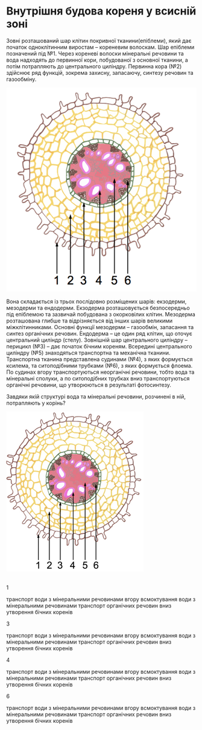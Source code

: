 # Внутрiшня будова кореня у всиснiй зонi

Зовнi розташований шар клiтин покривної тканини(епiблеми), який дає початок одноклiтинним виростам – кореневим волоскам. <span class="p1">Шар епiблеми</span> позначений пiд №1.
Через кореневi волоски мiнеральнi речовини та вода надходять до первинної кори, побудованої з основної тканини, а потiм потрапляють до центрального цилiндру. <span class="p1">Первинна кора</span> (№2) здiйснює ряд функцiй, зокрема захисну, запасаючу, синтезу речовин та газообмiну.

<img class="image" src="internal.png" alt="Внутрішня будова кореня"/>

Вона складається iз трьох послiдовно розмiщених шарiв: екзодерми, мезодерми та ендодерми. Екзодерма розташовується безпосередньо пiд епiблемою та зазвичай побудована з окорковiлих клiтин. Мезодерма розташована глибше та вiдрiзняється вiд iнших шарiв великими мiжклiтинниками. Основнi функцiї мезодерми – газообмiн, запасання та синтез органiчних речовин. Ендодерма – це один ряд клiтин, що оточує центральний цилiндр (стелу). Зовнiшнiй шар центрального цилiндру – <span class="p1">перицикл</span> (№3) – дає початок бiчним кореням. Всерединi центрального цилiндру (№5) знаходяться <span class="p1">транспортна</span> та <span class="p1">механiчна тканини</span>. Транспортна тканина представлена судинами (№4), з яких формується ксилема, та ситоподiбними трубками (№6), з яких формується флоема. По судинах вгору транспортуються неорганiчнi речовини, тобто вода та мiнеральнi сполуки, а по ситоподiбних трубках вниз транспортуються органiчнi речовини, що утворюються в результатi фотосинтезу.


<p>Завдяки якій структурі вода та мінеральні речовини, розчинені в ній, потрапляють у корінь?</p>
<div class='center'>
<img src="root2.png" alt="Внутрішня будова кореня"/>
</div><br/>

<quiz correctLabel="correct" incorrectLabel="incorrect" checkLabel="check">
    <question text="">
        <p>1</p>
        <answer>транспорт води з мінеральними речовинами вгору</answer>
        <answer correct>всмоктування води з мінеральними речовинами</answer>
        <answer>транспорт органічних речовин вниз</answer>
        <answer>утворення бічних коренів</answer>
    </question>
    <question text="">
        <p>3</p>
        <answer>транспорт води з мінеральними речовинами вгору</answer>
        <answer>всмоктування води з мінеральними речовинами</answer>
        <answer>транспорт органічних речовин вниз</answer>
        <answer correct>утворення бічних коренів</answer>
    </question>

<quiz correctLabel="correct" incorrectLabel="incorrect" checkLabel="check">
    <question text="">
        <p>4</p>
        <answer correct>транспорт води з мінеральними речовинами вгору</answer>
        <answer>всмоктування води з мінеральними речовинами</answer>
        <answer>транспорт органічних речовин вниз</answer>
        <answer>утворення бічних коренів</answer>
    </question>
</quiz>

<quiz correctLabel="correct" incorrectLabel="incorrect" checkLabel="check">
    <question text="">
        <p>6</p>
        <answer>транспорт води з мінеральними речовинами вгору</answer>
        <answer>всмоктування води з мінеральними речовинами</answer>
        <answer correct>транспорт органічних речовин вниз</answer>
        <answer>утворення бічних коренів</answer>
    </question>
</quiz>